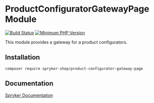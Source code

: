 # ProductConfiguratorGatewayPage Module
[![Build Status](https://travis-ci.org/spryker-shop/product-configurator-gateway-page.svg)](https://travis-ci.org/spryker-shop/product-configurator-gateway-page)
[![Minimum PHP Version](https://img.shields.io/badge/php-%3E%3D%207.3-8892BF.svg)](https://php.net/)

This module provides a gateway for a product configurators.

## Installation

```
composer require spryker-shop/product-configurator-gateway-page
```

## Documentation

[Spryker Documentation](https://academy.spryker.com/developing_with_spryker/module_guide/modules.html)

